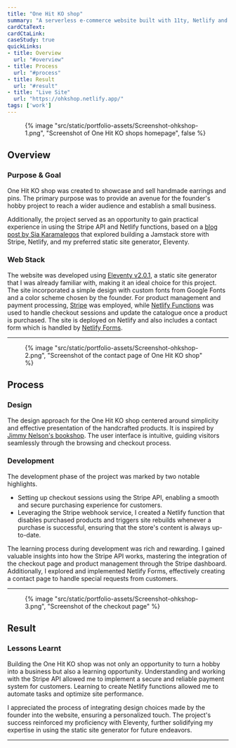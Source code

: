 ```yaml
---
title: "One Hit KO shop"
summary: "A serverless e-commerce website built with 11ty, Netlify and Stripe. This is a weekend project."
cardCtaText:
cardCtaLink:
caseStudy: true
quickLinks:
- title: Overview
  url: "#overview"
- title: Process
  url: "#process"
- title: Result
  url: "#result"
- title: "Live Site"
  url: "https://ohkshop.netlify.app/"
tags: ['work']
---
```


<figure>
  {% image
    "src/static/portfolio-assets/Screenshot-ohkshop-1.png",
    "Screenshot of One Hit KO shops homepage",
    false
  %}
</figure>

<h2 id="overview">Overview</h2>

### Purpose & Goal
One Hit KO shop was created to showcase and sell handmade earrings and pins. The primary purpose was to provide an avenue for the founder's hobby project to reach a wider audience and establish a small business.

Additionally, the project served as an opportunity to gain practical experience in using the Stripe API and Netlify functions, based on a [blog post by Sia Karamalegos](https://sia.codes/posts/serverless-ecommerce-store/) that explored building a Jamstack store with Stripe, Netlify, and my preferred static site generator, Eleventy.

### Web Stack
The website was developed using [Eleventy v2.0.1](https://www.11ty.dev/blog/eleventy-v2/), a static site generator that I was already familiar with, making it an ideal choice for this project. The site incorporated a simple design with custom fonts from Google Fonts and a color scheme chosen by the founder. For product management and payment processing, [Stripe](https://stripe.com) was employed, while [Netlify Functions](https://www.netlify.com/products/functions/) was used to handle checkout sessions and update the catalogue once a product is purchased. The site is deployed on Netlify and also includes a contact form which is handled by [Netlify Forms](https://www.netlify.com/products/forms/).

---

<figure>
  {% image
    "src/static/portfolio-assets/Screenshot-ohkshop-2.png",
    "Screenshot of the contact page of One Hit KO shop"
  %}
</figure>

<h2 id="process">Process</h2>

### Design
The design approach for the One Hit KO shop centered around simplicity and effective presentation of the handcrafted products. It is inspired by [Jimmy Nelson's bookshop](https://www.jimmynelson.com/shop/). The user interface is intuitive, guiding visitors seamlessly through the browsing and checkout process.

### Development
The development phase of the project was marked by two notable highlights.

- Setting up checkout sessions using the Stripe API, enabling a smooth and secure purchasing experience for customers.
- Leveraging the Stripe webhook service, I created a Netlify function that disables purchased products and triggers site rebuilds whenever a purchase is successful, ensuring that the store's content is always up-to-date.

The learning process during development was rich and rewarding. I gained valuable insights into how the Stripe API works, mastering the integration of the checkout page and product management through the Stripe dashboard. Additionally, I explored and implemented Netlify Forms, effectively creating a contact page to handle special requests from customers.

---

<figure>
  {% image
    "src/static/portfolio-assets/Screenshot-ohkshop-3.png",
    "Screenshot of the checkout page"
  %}
</figure>

<h2 id="result">Result</h2>

### Lessons Learnt
Building the One Hit KO shop was not only an opportunity to turn a hobby into a business but also a learning opportunity. Understanding and working with the Stripe API allowed me to implement a secure and reliable payment system for customers. Learning to create Netlify functions allowed me to automate tasks and optimize site performance.

I appreciated the process of integrating design choices made by the founder into the website, ensuring a personalized touch. The project's success reinforced my proficiency with Eleventy, further solidifying my expertise in using the static site generator for future endeavors.

---
